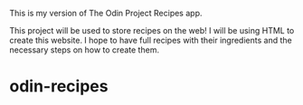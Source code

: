 This is my version of The Odin Project Recipes app.

This project will be used to store recipes on the web! I will be
using HTML to create this website. I hope to have full recipes with
their ingredients and the necessary steps on how to create them.
# odin-recipes
